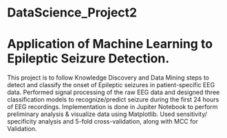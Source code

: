 # DataScience_Project2
# Application of Machine Learning to Epileptic Seizure Detection.
This project is to follow Knowledge Discovery and Data Mining steps to detect and classify the onset of Epileptic seizures in patient-specific EEG data. Performed signal processing of the raw EEG data and designed three classification models to recognize/predict seizure during the first 24 hours of EEG recordings.
Implementation is done in Jupiter Notebook to perform preliminary analysis & visualize data using Matplotlib. 
Used sensitivity/ specificity analysis and 5-fold cross-validation, along with MCC for Validation.
